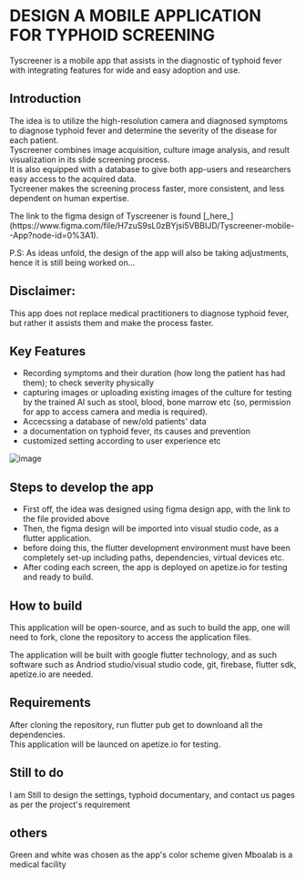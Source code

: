 # DESIGN A MOBILE APPLICATION FOR TYPHOID SCREENING

<p> Tyscreener is a mobile app that assists in the diagnostic of typhoid fever with integrating features for wide and easy adoption and use. </p>

## **Introduction**
<p> The idea is to utilize the high-resolution camera and diagnosed symptoms to diagnose typhoid fever and determine the severity of the disease for each patient. <br>
Tyscreener combines image acquisition, culture image analysis, and result visualization in its slide screening process. <br>
It is also equipped with a database to give both app-users and researchers easy access to the acquired data. <br>
Tycreener makes the screening process faster, more consistent, and less dependent on human expertise. </p>

<p> The  link to the figma design of Tyscreener is found [_here_](https://www.figma.com/file/H7zuS9sL0zBYjsi5VBBIJD/Tyscreener-mobile--App?node-id=0%3A1). </p>

<p> P.S: As ideas unfold, the design of the app will also be taking adjustments, hence it is still being worked on... </p>

## **Disclaimer**: 
<p> This app does not replace medical practitioners to diagnose typhoid fever, but rather it assists them and make the process faster. </p>

## **Key Features**
* Recording symptoms and their duration (how long  the patient has had them); to check severity physically
* capturing images or uploading existing images of the culture for testing by the trained AI such as stool, blood, bone marrow etc (so, permission for app to access camera and media is required).
* Accecssing a database of new/old patients' data
* a documentation on typhoid fever, its causes and prevention
* customized setting according to user experience etc

![image](https://user-images.githubusercontent.com/81535499/163690754-44b166aa-f6ae-4646-845d-5231d9e09b86.png)

## **Steps to develop the app**
* First off, the idea was designed using figma design app, with the link to the file provided above
* Then, the figma design will be imported into visual studio code, as a flutter application.
* before doing this, the flutter development environment must have been completely set-up including paths, dependencies, virtual devices etc.
* After coding each screen, the app is deployed on apetize.io for testing and ready to build.


## **How to build**
<p> This application will be open-source, and as such to build the app, one will need to fork, clone the repository to access the application files. </p>
<p> The application will be built with google flutter technology, and as such software such as Andriod studio/visual studio code, git, firebase, flutter sdk, apetize.io are needed. </p>

## **Requirements**
<p> After cloning the repository, run flutter pub get to downloand all the dependencies. <br>
This application will be launced on apetize.io for testing. </p>

## **Still to do**
<p> I am Still to design the settings, typhoid documentary, and contact us pages as per the project's requirement </p>

## others
<p> Green and white was chosen as the app's color scheme given Mboalab is a medical facility </p>
